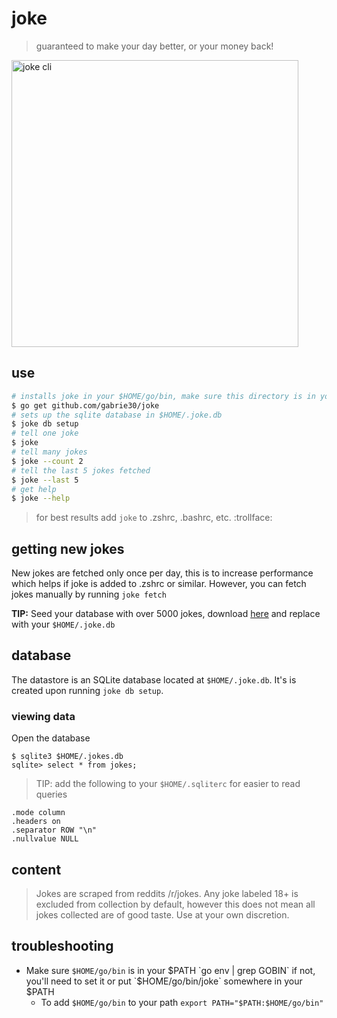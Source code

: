 # joke

> guaranteed to make your day better, or your money back!

<img width="459" alt="joke cli" src="https://user-images.githubusercontent.com/1512282/63238494-a9216180-c1fb-11e9-980a-ea7bfc34cab9.png">

## use

```bash
# installs joke in your $HOME/go/bin, make sure this directory is in your $PATH
$ go get github.com/gabrie30/joke
# sets up the sqlite database in $HOME/.joke.db
$ joke db setup
# tell one joke
$ joke
# tell many jokes
$ joke --count 2
# tell the last 5 jokes fetched
$ joke --last 5
# get help
$ joke --help
```

> for best results add `joke` to .zshrc, .bashrc, etc.  :trollface:

## getting new jokes

New jokes are fetched only once per day, this is to increase performance which helps if joke is added to .zshrc or similar. However, you can fetch jokes manually by running `joke fetch`

**TIP:** Seed your database with over 5000 jokes, download [here](https://storage.googleapis.com/github-gabrie30-jokedb/.jokes.db) and replace with your `$HOME/.joke.db`

## database

The datastore is an SQLite database located at `$HOME/.joke.db`. It's is created upon running `joke db setup`.

### viewing data

Open the database
```
$ sqlite3 $HOME/.jokes.db
sqlite> select * from jokes;
```

> TIP: add the following to your `$HOME/.sqliterc` for easier to read queries
```
.mode column
.headers on
.separator ROW "\n"
.nullvalue NULL
```

## content
> Jokes are scraped from reddits /r/jokes. Any joke labeled 18+ is excluded from collection by default, however this does not mean all jokes collected are of good taste. Use at your own discretion.

## troubleshooting

- Make sure `$HOME/go/bin` is in your $PATH `go env | grep GOBIN` if not, you'll need to set it or put `$HOME/go/bin/joke` somewhere in your $PATH
    - To add `$HOME/go/bin` to your path `export PATH="$PATH:$HOME/go/bin"`
